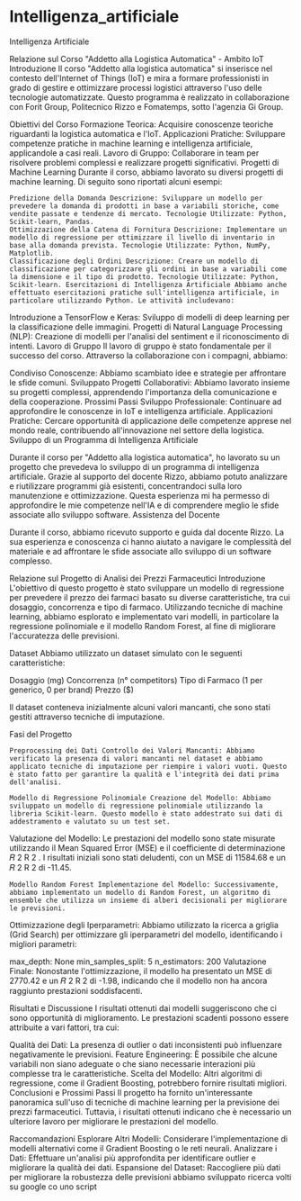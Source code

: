 # Intelligenza_artificiale
Intelligenza Artificiale 




Relazione sul Corso "Addetto alla Logistica Automatica" - Ambito IoT Introduzione Il corso "Addetto alla logistica automatica" si inserisce nel contesto dell'Internet of Things (IoT) e mira a formare professionisti in grado di gestire e ottimizzare processi logistici attraverso l'uso delle tecnologie automatizzate. Questo programma è realizzato in collaborazione con Forit Group, Politecnico Rizzo e Fomatemps, sotto l'agenzia Gi Group.

Obiettivi del Corso Formazione Teorica: Acquisire conoscenze teoriche riguardanti la logistica automatica e l'IoT. Applicazioni Pratiche: Sviluppare competenze pratiche in machine learning e intelligenza artificiale, applicandole a casi reali. Lavoro di Gruppo: Collaborare in team per risolvere problemi complessi e realizzare progetti significativi. Progetti di Machine Learning Durante il corso, abbiamo lavorato su diversi progetti di machine learning. Di seguito sono riportati alcuni esempi:

    Predizione della Domanda Descrizione: Sviluppare un modello per prevedere la domanda di prodotti in base a variabili storiche, come vendite passate e tendenze di mercato. Tecnologie Utilizzate: Python, Scikit-learn, Pandas.
    Ottimizzazione della Catena di Fornitura Descrizione: Implementare un modello di regressione per ottimizzare il livello di inventario in base alla domanda prevista. Tecnologie Utilizzate: Python, NumPy, Matplotlib.
    Classificazione degli Ordini Descrizione: Creare un modello di classificazione per categorizzare gli ordini in base a variabili come la dimensione e il tipo di prodotto. Tecnologie Utilizzate: Python, Scikit-learn. Esercitazioni di Intelligenza Artificiale Abbiamo anche effettuato esercitazioni pratiche sull'intelligenza artificiale, in particolare utilizzando Python. Le attività includevano:

Introduzione a TensorFlow e Keras: Sviluppo di modelli di deep learning per la classificazione delle immagini. Progetti di Natural Language Processing (NLP): Creazione di modelli per l'analisi del sentiment e il riconoscimento di intenti. Lavoro di Gruppo Il lavoro di gruppo è stato fondamentale per il successo del corso. Attraverso la collaborazione con i compagni, abbiamo:

Condiviso Conoscenze: Abbiamo scambiato idee e strategie per affrontare le sfide comuni. Sviluppato Progetti Collaborativi: Abbiamo lavorato insieme su progetti complessi, apprendendo l'importanza della comunicazione e della cooperazione. Prossimi Passi Sviluppo Professionale: Continuare ad approfondire le conoscenze in IoT e intelligenza artificiale. Applicazioni Pratiche: Cercare opportunità di applicazione delle competenze apprese nel mondo reale, contribuendo all'innovazione nel settore della logistica.
Sviluppo di un Programma di Intelligenza Artificiale

Durante il corso per "Addetto alla logistica automatica", ho lavorato su un progetto che prevedeva lo sviluppo di un programma di intelligenza artificiale. Grazie al supporto del docente Rizzo, abbiamo potuto analizzare e riutilizzare programmi già esistenti, concentrandoci sulla loro manutenzione e ottimizzazione. Questa esperienza mi ha permesso di approfondire le mie competenze nell'IA e di comprendere meglio le sfide associate allo sviluppo software.
Assistenza del Docente

Durante il corso, abbiamo ricevuto supporto e guida dal docente Rizzo. La sua esperienza e conoscenza ci hanno aiutato a navigare le complessità del materiale e ad affrontare le sfide associate allo sviluppo di un software complesso.

 

 

Relazione sul Progetto di Analisi dei Prezzi Farmaceutici Introduzione L'obiettivo di questo progetto è stato sviluppare un modello di regressione per prevedere il prezzo dei farmaci basato su diverse caratteristiche, tra cui dosaggio, concorrenza e tipo di farmaco. Utilizzando tecniche di machine learning, abbiamo esplorato e implementato vari modelli, in particolare la regressione polinomiale e il modello Random Forest, al fine di migliorare l'accuratezza delle previsioni.

Dataset Abbiamo utilizzato un dataset simulato con le seguenti caratteristiche:

Dosaggio (mg) Concorrenza (n° competitors) Tipo di Farmaco (1 per generico, 0 per brand) Prezzo ($)

Il dataset conteneva inizialmente alcuni valori mancanti, che sono stati gestiti attraverso tecniche di imputazione.

Fasi del Progetto

    Preprocessing dei Dati Controllo dei Valori Mancanti: Abbiamo verificato la presenza di valori mancanti nel dataset e abbiamo applicato tecniche di imputazione per riempire i valori vuoti. Questo è stato fatto per garantire la qualità e l'integrità dei dati prima dell'analisi.

    Modello di Regressione Polinomiale Creazione del Modello: Abbiamo sviluppato un modello di regressione polinomiale utilizzando la libreria Scikit-learn. Questo modello è stato addestrato sui dati di addestramento e valutato su un test set.

Valutazione del Modello: Le prestazioni del modello sono state misurate utilizzando il Mean Squared Error (MSE) e il coefficiente di determinazione 𝑅 2 R 2 . I risultati iniziali sono stati deludenti, con un MSE di 11584.68 e un 𝑅 2 R 2 di -11.45.

    Modello Random Forest Implementazione del Modello: Successivamente, abbiamo implementato un modello di Random Forest, un algoritmo di ensemble che utilizza un insieme di alberi decisionali per migliorare le previsioni.

Ottimizzazione degli Iperparametri: Abbiamo utilizzato la ricerca a griglia (Grid Search) per ottimizzare gli iperparametri del modello, identificando i migliori parametri:

max_depth: None min_samples_split: 5 n_estimators: 200 Valutazione Finale: Nonostante l'ottimizzazione, il modello ha presentato un MSE di 2770.42 e un 𝑅 2 R 2 di -1.98, indicando che il modello non ha ancora raggiunto prestazioni soddisfacenti.

Risultati e Discussione I risultati ottenuti dai modelli suggeriscono che ci sono opportunità di miglioramento. Le prestazioni scadenti possono essere attribuite a vari fattori, tra cui:

Qualità dei Dati: La presenza di outlier o dati inconsistenti può influenzare negativamente le previsioni. Feature Engineering: È possibile che alcune variabili non siano adeguate o che siano necessarie interazioni più complesse tra le caratteristiche. Scelta del Modello: Altri algoritmi di regressione, come il Gradient Boosting, potrebbero fornire risultati migliori. Conclusioni e Prossimi Passi Il progetto ha fornito un'interessante panoramica sull'uso di tecniche di machine learning per la previsione dei prezzi farmaceutici. Tuttavia, i risultati ottenuti indicano che è necessario un ulteriore lavoro per migliorare le prestazioni del modello.

Raccomandazioni Esplorare Altri Modelli: Considerare l'implementazione di modelli alternativi come il Gradient Boosting o le reti neurali. Analizzare i Dati: Effettuare un'analisi più approfondita per identificare outlier e migliorare la qualità dei dati. Espansione del Dataset: Raccogliere più dati per migliorare la robustezza delle previsioni
abbiamo sviluppato ricerca volti su google co uno script 

 

